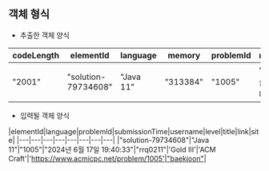 ## 객체 형식
- 추출한 객체 양식<br>

|codeLength|elementId|language|memory|problemId|result|resultCategory|runtime|submissionId|submissionTime|username|
|---|---|---|---|---|---|---|---|---|---|---|
|"2001"|"solution-79734608"|"Java 11"|"313384"|"1005"|"맞았습니다!!"|"ac"|"2104"|"79734608"|"2024년 6월 17일 19:40:33"|"rrq0211"|


- 입력될 객체 양식<br>

|elementId|language|problemId|submissionTime|username|level|title|link|site|
|---|---|---|---|---|---|---|---|
|"solution-79734608"|"Java 11"|"1005"|"2024년 6월 17일 19:40:33"|"rrq0211"|'Gold III'|'ACM Craft'|'https://www.acmicpc.net/problem/1005'|"baekjoon"|
